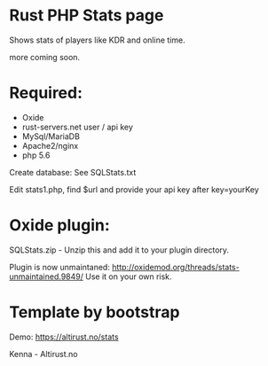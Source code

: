 # Rust PHP Stats page

Shows stats of players like KDR and online time.

more coming soon.

# Required:
- Oxide
- rust-servers.net user / api key
- MySql/MariaDB
- Apache2/nginx
- php 5.6

Create database:
See SQLStats.txt

Edit stats1.php, find $url and provide your api key after key=yourKey

# Oxide plugin:
SQLStats.zip - Unzip this and add it to your plugin directory.

Plugin is now unmaintaned: http://oxidemod.org/threads/stats-unmaintained.9849/
Use it on your own risk.

# Template by bootstrap

Demo: https://altirust.no/stats

Kenna - Altirust.no
